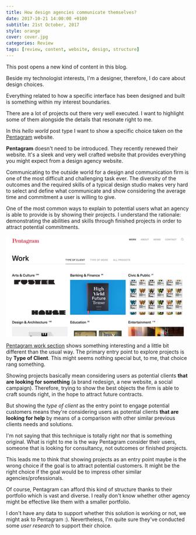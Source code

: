 ```yaml
---
title: How design agencies communicate themselves?
date: 2017-10-21 14:00:00 +0100
subtitle: 21st October, 2017
style: orange
cover: cover.jpg
categories: Review
tags: [review, content, website, design, structure]
---
```


This post opens a new kind of content in this blog.

Beside my technologist interests, I'm a designer, therefore, I do care about design choices.

Everything related to how a specific interface has been designed and built is something within my interest boundaries.

There are a lot of projects out there very well executed. I want to highlight some of them alongside the details that resonate right to me.

In this *hello world* post type I want to show a specific choice taken on the [Pentagram](https://www.pentagram.com/) website.

**Pentagram** doesn't need to be introduced. They recently renewed their website. It's a sleek and very well crafted website that provides everything you might expect from a design agency website.

Communicating to the outside world for a design and communication firm is one of the most difficult and challenging task ever. The diversity of the outcomes and the required skills of a typical design studio makes very hard to select and define what communicate and show considering the average time and commitment a user is willing to give.

One of the most common ways to explain to potential users what an agency is able to provide is by showing their projects. I understand the rationale: demonstrating the abilities and skills through finished projects in order to attract potential commitments.

![](../assets/posts/how-design-agency-communicate-themself/cover.jpg)

[Pentagram work section](https://www.pentagram.com/work) shows something interesting and a little bit different than the usual way. The primary entry point to explore projects is by **Type of Client**. This might seems nothing special but, to me, that choice rang something.

Showing projects basically mean considering users as potential clients **that are looking for something** (a brand redesign, a new website, a social campaign). Therefore, trying to show the best objects the firm is able to craft sounds right, in the hope to attract future contracts.

But showing the *type of client* as the entry point to engage potential customers means they're considering users as potential clients **that are looking for help** by means of a comparison with other similar previous clients needs and solutions.

I'm not saying that this technique is totally right nor that is something original. What is right to me is the way Pentagram consider their users, someone that is looking for consultancy, not outcomes or finished projects.

This leads me to think that showing projects as an entry point maybe is the wrong choice if the goal is to attract potential customers. It might be the right choice if the goal would be to impress other similar agencies/professionals.

Of course, Pentagram can afford this kind of structure thanks to their portfolio which is vast and diverse. I really don't know whether other agency might be effective like them with a smaller portfolio.

I don't have any data to support whether this solution is working or not, we might ask to Pentagram :). Nevertheless, I'm quite sure they've conducted some *user research* to support their choice.



